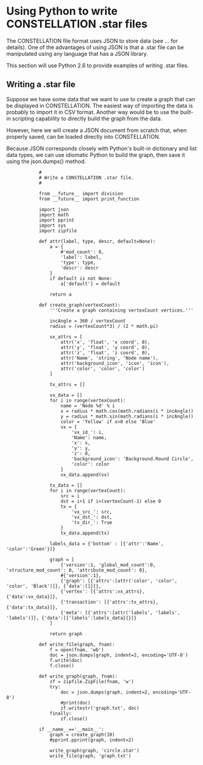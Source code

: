 # Using Python to write CONSTELLATION .star files

The CONSTELLATION file format uses JSON to store data (see ... for
details). One of the advantages of using JSON is that a .star file can
be manipulated using any language that has a JSON library.

This section will use Python 2.6 to provide examples of writing .star
files.

## Writing a .star file

Suppose we have some data that we want to use to create a graph that can
be displayed in CONSTELLATION. The easiest way of importing the data is
probably to import it in CSV format. Another way would be to use the
built-in scripting capability to directly build the graph from the data.

However, here we will create a JSON document from scratch that, when
properly saved, can be loaded directly into CONSTELLATION.

Because JSON corresponds closely with Python's built-in dictionary and
list data types, we can use idiomatic Python to build the graph, then
save it using the <span class="tt">json.dumps()</span> method.

                #
                # Write a CONSTELLATION .star file.
                #

                from __future__ import division
                from __future__ import print_function

                import json
                import math
                import pprint
                import sys
                import zipfile

                def attr(label, type, descr, default=None):
                    a = {
                        #'mod_count': 0,
                        'label': label,
                        'type': type,
                        'descr': descr
                    }
                    if default is not None:
                        a['default'] = default

                    return a

                def create_graph(vertexCount):
                    '''Create a graph containing vertexCount vertices.'''

                    incAngle = 360 / vertexCount
                    radius = (vertexCount*3) / (2 * math.pi)

                    vx_attrs = [
                        attr('x', 'float', 'x coord', 0),
                        attr('y', 'float', 'y coord', 0),
                        attr('z', 'float', 'z coord', 0),
                        attr('Name', 'string', 'Node name'),
                        attr('background_icon', 'icon', 'icon'),
                        attr('color', 'color', 'color')
                    ]

                    tx_attrs = []

                    vx_data = []
                    for i in range(vertexCount):
                        name = 'Node %d' % i
                        x = radius * math.cos(math.radians(i * incAngle))
                        y = radius * math.sin(math.radians(i * incAngle))
                        color = 'Yellow' if x>0 else 'Blue'
                        vx = {
                            'vx_id_': i,
                            'Name': name,
                            'x': x,
                            'y': y,
                            'z': 0,
                            'background_icon': 'Background.Round Circle',
                            'color': color
                        }
                        vx_data.append(vx)

                    tx_data = []
                    for i in range(vertexCount):
                        src = i
                        dst = i+1 if i<(vertexCount-1) else 0
                        tx = {
                            'vx_src_': src,
                            'vx_dst_': dst,
                            'tx_dir_': True
                        }
                        tx_data.append(tx)

                    labels_data = {'bottom' : [{'attr':'Name', 'color':'Green'}]}

                    graph = [
                        {'version':1, 'global_mod_count':0, 'structure_mod_count': 0, 'attribute_mod_count': 0},
                        #{'version':1},
                        {'graph': [{'attrs':[attr('color', 'color', 'color', 'Black')]}, {'data':[]}]},
                        {'vertex': [{'attrs':vx_attrs}, {'data':vx_data}]},
                        {'transaction': [{'attrs':tx_attrs}, {'data':tx_data}]},
                        {'meta': [{'attrs':[attr('labels', 'labels', 'labels')]}, {'data':[{'labels':labels_data}]}]}
                    ]

                    return graph

                def write_file(graph, fnam):
                    f = open(fnam, 'wb')
                    doc = json.dumps(graph, indent=2, encoding='UTF-8')
                    f.write(doc)
                    f.close()

                def write_graph(graph, fnam):
                    zf = zipfile.ZipFile(fnam, 'w')
                    try:
                        doc = json.dumps(graph, indent=2, encoding='UTF-8')
                        #print(doc)
                        zf.writestr('graph.txt', doc)
                    finally:
                        zf.close()

                if __name__=='__main__':
                    graph = create_graph(10)
                    #pprint.pprint(graph, indent=2)

                    write_graph(graph, 'circle.star')
                    write_file(graph, 'graph.txt')
            
